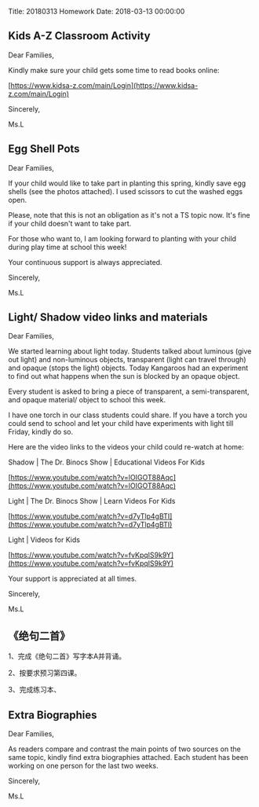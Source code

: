 Title: 20180313 Homework
Date: 2018-03-13 00:00:00


## Kids A-Z Classroom Activity

Dear Families,

Kindly make sure your child gets some time to read books online:



[https://www.kidsa-z.com/main/Login](https://www.kidsa-z.com/main/Login)





Sincerely,

Ms.L

## Egg Shell Pots

Dear Families,



If your child would like to take part in planting this spring, kindly save egg shells (see the photos attached). I used scissors to cut the washed eggs open.



Please, note that this is not an obligation as it's not a TS topic now. It's fine if your child doesn't want to take part.



For those who want to, I am looking forward to planting with your child during play time at school this week!



Your continuous support is always appreciated.



Sincerely,

Ms.L

## Light/ Shadow video links and materials

Dear Families,



We started learning about light today. Students talked about luminous (give out light) and non-luminous objects, transparent (light can travel through) and opaque (stops the light) objects. Today Kangaroos had an experiment to find out what happens when the sun is blocked by an opaque object. 



Every student is asked to bring a piece of transparent, a semi-transparent, and opaque material/ object to school this week. 



I have one torch in our class students could share. If you have a torch you could send to school and let your child have experiments with light till Friday, kindly do so.



Here are the video links to the videos your child could re-watch at home:



Shadow | The Dr. Binocs Show | Educational Videos For Kids

[https://www.youtube.com/watch?v=lOIGOT88Aqc](https://www.youtube.com/watch?v=lOIGOT88Aqc)



Light | The Dr. Binocs Show | Learn Videos For Kids

[https://www.youtube.com/watch?v=d7yTlp4gBTI](https://www.youtube.com/watch?v=d7yTlp4gBTI)



Light | Videos for Kids

[https://www.youtube.com/watch?v=fvKpqIS9k9Y](https://www.youtube.com/watch?v=fvKpqIS9k9Y)



Your support is appreciated at all times.



Sincerely,

Ms.L

## 《绝句二首》

1、完成《绝句二首》写字本A并背诵。

2、按要求预习第四课。

3、完成练习本、

## Extra Biographies

Dear Families,



As readers compare and contrast the main points of two sources on the same topic, kindly find extra biographies attached. Each student has been working on one person for the last two weeks. 



Sincerely,

Ms.L
